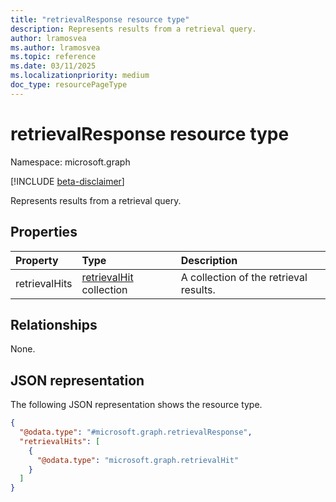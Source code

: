 ```yaml
---
title: "retrievalResponse resource type"
description: Represents results from a retrieval query.
author: lramosvea
ms.author: lramosvea
ms.topic: reference
ms.date: 03/11/2025
ms.localizationpriority: medium
doc_type: resourcePageType
---
```


# retrievalResponse resource type

Namespace: microsoft.graph

[!INCLUDE [beta-disclaimer](../../includes/beta-disclaimer.md)]

Represents results from a retrieval query.

## Properties
|Property|Type|Description|
|:---|:---|:---|
|retrievalHits|[retrievalHit](../resources/retrievalhit.md) collection|A collection of the retrieval results.|

## Relationships
None.

## JSON representation
The following JSON representation shows the resource type.
<!-- {
  "blockType": "resource",
  "@odata.type": "microsoft.graph.retrievalResponse"
}
-->
``` json
{
  "@odata.type": "#microsoft.graph.retrievalResponse",
  "retrievalHits": [
    {
      "@odata.type": "microsoft.graph.retrievalHit"
    }
  ]
}
```

